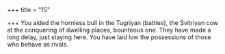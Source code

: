 +++
title = "15"

+++
You aided the hornless bull in the Tugriyan (battles), the Śvitriyan cow  at the conquering of dwelling places, bounteous one.
They have made a long delay, just staying here. You have laid low the  possessions of those who behave as rivals.